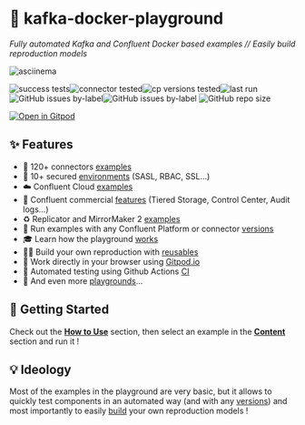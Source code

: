 # 🐳 kafka-docker-playground

*Fully automated Kafka and Confluent Docker based examples // Easily build reproduction models*

![asciinema](https://github.com/vdesabou/gifs/blob/master/connect/connect-cdc-oracle12-source/asciinema.gif?raw=true)

![success tests](https://img.shields.io/badge/success%20tests-0%2F0-green)![connector tested](https://img.shields.io/badge/connector%20tested-0-green)![cp versions tested](https://img.shields.io/badge/cp%20version%20tested-%205.4.5%205.5.6%206.0.4%206.1.3%206.2.1%207.0.0-green)![last run](https://img.shields.io/badge/last%20run-2021--11--04%2018:14-green)
![GitHub issues by-label](https://img.shields.io/github/issues/vdesabou/kafka-docker-playground/bug%20🔥)![GitHub issues by-label](https://img.shields.io/github/issues/vdesabou/kafka-docker-playground/enhancement%20✨)
![GitHub repo size](https://img.shields.io/github/repo-size/vdesabou/kafka-docker-playground)

[![Open in Gitpod](https://gitpod.io/button/open-in-gitpod.svg)](https://gitpod.io/#https://github.com/vdesabou/kafka-docker-playground)
## ✨ Features

- 🔗 120+ connectors [examples](/content?id=🔗-connectors)
- 🔐 10+ secured [environments](/content?id=%F0%9F%94%90-environments) (SASL, RBAC, SSL...)
- ☁️ Confluent Cloud [examples](/content?id=☁%EF%B8%8F-confluent-cloud)
- 💸 Confluent commercial [features](/content?id=💸-confluent-commercial) (Tiered Storage, Control Center, Audit logs...)
- ♻️ Replicator and MirrorMaker 2 [examples](/content?id=♻%EF%B8%8F-confluent-replicator-and-mirror-maker-2)
- 🎯 Run examples with any Confluent Platform or connector [versions](/how-to-use?id=🪄-specify-versions)
- 🎓 Learn how the playground [works](/how-it-works)
- 👷‍♂️ Build your own reproduction with [reusables](/reusables)
- 📱 Work directly in your browser using [Gitpod.io](/how-to-use?id=🪄-gitpodio)
- 🤖 Automated testing using Github Actions [CI](/how-it-works?id=🤖-how-ci-works)
- 👾 And even more [playgrounds](/content?id=👾-other-playgrounds)...

## 🏁 Getting Started

Check out the **[How to Use](/how-to-use.md)** section, then select an example in the **[Content](/content.md)** section and run it !

## 💡 Ideology

Most of the examples in the playground are very basic, but it allows to quickly test components in an automated way (and with any [versions](/how-to-use?id=🪄-specify-versions)) and most importantly to easily [build](/reusables) your own reproduction models !